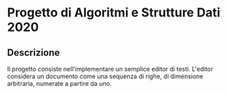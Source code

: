 # Progetto di Algoritmi e Strutture Dati 2020
## Descrizione
Il progetto consiste nell'implementare un semplice editor di testi. L'editor considera un documento come una sequenza di righe, di dimensione arbitraria, numerate a partire da uno.
